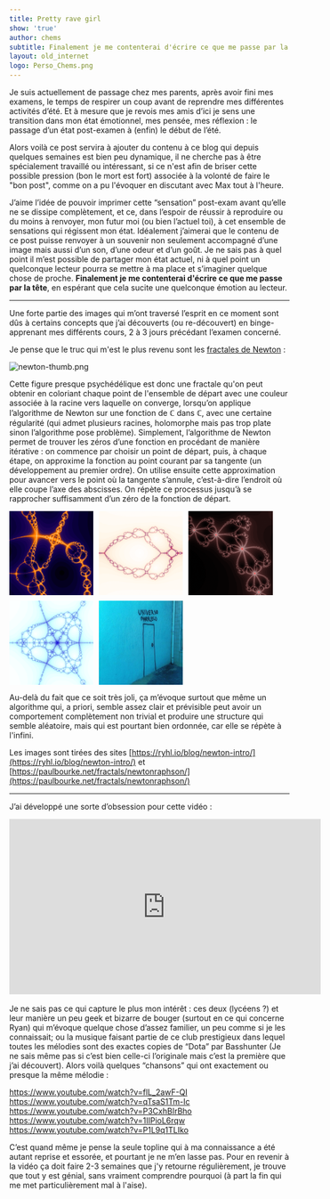 ```yaml
---
title: Pretty rave girl
show: 'true'
author: chems
subtitle: Finalement je me contenterai d'écrire ce que me passe par la tête
layout: old_internet
logo: Perso_Chems.png
---
```



Je suis actuellement de passage chez mes parents, après avoir fini mes examens, le temps de respirer un coup avant de reprendre mes différentes activités d’été. Et à mesure que je revois mes amis d’ici je sens une transition dans mon état émotionnel, mes pensée, mes réflexion : le passage d’un état post-examen à (enfin) le début de l’été.

Alors voilà ce post servira à ajouter du contenu à ce blog qui depuis quelques semaines est bien peu dynamique, il ne cherche pas à être spécialement travaillé ou intéressant, si ce n'est afin de briser cette possible pression (bon le mort est fort) associée à la volonté de faire le "bon post", comme on a pu l'évoquer en discutant avec Max tout à l'heure.

J’aime l’idée de pouvoir imprimer cette “sensation” post-exam avant qu’elle ne se dissipe complètement, et ce, dans l’espoir de réussir à reproduire ou du moins à renvoyer, mon futur moi (ou bien l’actuel toi), à cet ensemble de sensations qui régissent mon état. Idéalement j’aimerai que le contenu de ce post puisse renvoyer à un souvenir non seulement accompagné d’une image mais aussi d’un son, d’une odeur et d’un goût. Je ne sais pas à quel point il m’est possible de partager mon état actuel, ni à quel point un quelconque lecteur pourra se mettre à ma place et s’imaginer quelque chose de proche. **Finalement je me contenterai d'écrire ce que me passe par la tête**, en espérant que cela sucite une quelconque émotion au lecteur.

_______

Une forte partie des images qui m’ont traversé l’esprit en ce moment sont dûs à certains concepts que j’ai découverts (ou re-découvert) en binge-apprenant mes différents cours, 2 à 3 jours précédant l’examen concerné. 

Je pense que le truc qui m'est le plus revenu sont les [fractales de Newton](https://fr.wikipedia.org/wiki/Fractale_de_Newton) :

![newton-thumb.png]({{site.baseurl}}/assets/img/newton-thumb.png)

Cette figure presque psychédélique est donc une fractale qu'on peut obtenir en coloriant chaque point de l'ensemble de départ avec une couleur associée à la racine vers laquelle on converge, lorsqu’on applique l’algorithme de Newton sur une fonction de ℂ dans ℂ, avec une certaine régularité (qui admet plusieurs racines, holomorphe mais pas trop plate sinon l’algorithme pose problème).
Simplement, l’algorithme de Newton permet de trouver les zéros d’une fonction en procédant de manière itérative : on commence par choisir un point de départ, puis, à chaque étape, on approxime la fonction au point courant par sa tangente (un développement au premier ordre). On utilise ensuite cette approximation pour avancer vers le point où la tangente s’annule, c’est-à-dire l’endroit où elle coupe l’axe des abscisses. On répète ce processus jusqu’à se rapprocher suffisamment d’un zéro de la fonction de départ.

<div style="display: flex; flex-wrap: wrap; gap: 10px;">
  <img src="/assets/img/2_m0.52_0.52_0.6_s.png" style="width: 30%;">
  <img src="/assets/img/3_0.1_0_1_s.png" style="width: 30%;">
  <img src="/assets/img/4_m0.096_0.45_0.25_s.png" style="width: 30%;">
  <img src="/assets/img/6_m0.05_0_0.7_s.png" style="width: 30%;">
  <img src="/assets/img/porte_paralelo.png" style="width: 30%;">
</div>


Au-delà du fait que ce soit très joli, ça m’évoque surtout que même un algorithme qui, a priori, semble assez clair et prévisible peut avoir un comportement complètement non trivial et produire une structure qui semble aléatoire, mais qui est pourtant bien ordonnée, car elle se répète à l'infini.

Les images sont tirées des sites [https://ryhl.io/blog/newton-intro/](https://ryhl.io/blog/newton-intro/) et [https://paulbourke.net/fractals/newtonraphson/](https://paulbourke.net/fractals/newtonraphson/)

_______

J’ai développé une sorte d’obsession pour cette vidéo :

<iframe width="560" height="315" src="https://www.youtube.com/watch?v=BiH8DAVdKME" title="YouTube video player" frameborder="0" allow="accelerometer; autoplay; clipboard-write; encrypted-media; gyroscope; picture-in-picture; web-share" referrerpolicy="strict-origin-when-cross-origin" allowfullscreen></iframe>

Je ne sais pas ce qui capture le plus mon intérêt : ces deux (lycéens ?) et leur manière un peu geek et bizarre de bouger (surtout en ce qui concerne Ryan) qui m’évoque quelque chose d’assez familier, un peu comme si je les connaissait; ou la musique faisant partie de ce club prestigieux dans lequel toutes les mélodies sont des exactes copies de “Dota” par Basshunter (Je ne sais même pas si c’est bien celle-ci l’originale mais c’est la première que j’ai découvert). Alors voilà quelques “chansons” qui ont exactement ou presque la même mélodie : 

https://www.youtube.com/watch?v=flL_2awF-QI
https://www.youtube.com/watch?v=qTsaS1Tm-Ic
https://www.youtube.com/watch?v=P3CxhBIrBho
https://www.youtube.com/watch?v=1IIPioL6rqw
https://www.youtube.com/watch?v=P1L9q1TLIko


C’est quand même je pense la seule topline qui à ma connaissance a été autant reprise et essorée, et pourtant je ne m’en lasse pas. Pour en revenir à la vidéo ça doit faire 2-3 semaines que j'y retourne régulièrement, je trouve que tout y est génial, sans vraiment comprendre pourquoi (à part la fin qui me met particulièrement mal à l'aise).